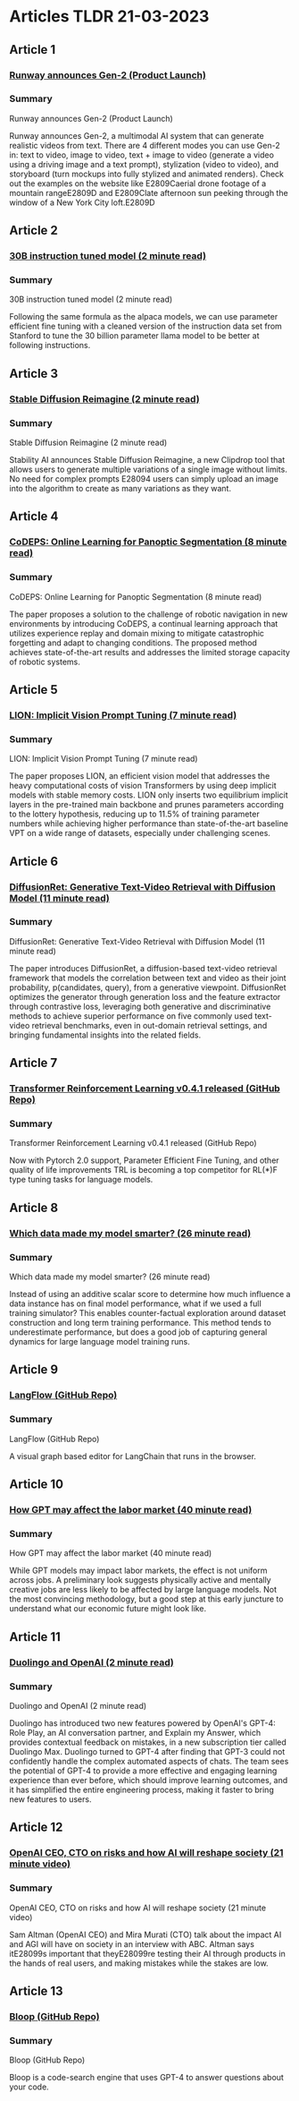 # Articles TLDR  21-03-2023

## Article 1
### [Runway announces Gen-2 (Product Launch)](https://tldr.tech)
### Summary 
 Runway announces Gen-2 (Product Launch)

Runway announces Gen-2, a multimodal AI system that can generate realistic videos from text. There are 4 different modes you can use Gen-2 in: text to video, image to video, text + image to video (generate a video using a driving image and a text prompt), stylization (video to video), and storyboard (turn mockups into fully stylized and animated renders). Check out the examples on the website like E2809Caerial drone footage of a mountain rangeE2809D and E2809Clate afternoon sun peeking through the window of a New York City loft.E2809D

## Article 2
### [30B instruction tuned model (2 minute read)](https://tldr.tech)
### Summary 
 30B instruction tuned model (2 minute read)

Following the same formula as the alpaca models, we can use parameter efficient fine tuning with a cleaned version of the instruction data set from Stanford to tune the 30 billion parameter llama model to be better at following instructions.

## Article 3
### [Stable Diffusion Reimagine (2 minute read)](https://tldr.tech)
### Summary 
 Stable Diffusion Reimagine (2 minute read)

Stability AI announces Stable Diffusion Reimagine, a new Clipdrop tool that allows users to generate multiple variations of a single image without limits. No need for complex prompts E28094 users can simply upload an image into the algorithm to create as many variations as they want.

## Article 4
### [CoDEPS: Online Learning for Panoptic Segmentation (8 minute read)](https://tldr.tech)
### Summary 
 CoDEPS: Online Learning for Panoptic Segmentation (8 minute read)

The paper proposes a solution to the challenge of robotic navigation in new environments by introducing CoDEPS, a continual learning approach that utilizes experience replay and domain mixing to mitigate catastrophic forgetting and adapt to changing conditions. The proposed method achieves state-of-the-art results and addresses the limited storage capacity of robotic systems.

## Article 5
### [LION: Implicit Vision Prompt Tuning (7 minute read)](https://tldr.tech)
### Summary 
 LION: Implicit Vision Prompt Tuning (7 minute read)

The paper proposes LION, an efficient vision model that addresses the heavy computational costs of vision Transformers by using deep implicit models with stable memory costs. LION only inserts two equilibrium implicit layers in the pre-trained main backbone and prunes parameters according to the lottery hypothesis, reducing up to 11.5% of training parameter numbers while achieving higher performance than state-of-the-art baseline VPT on a wide range of datasets, especially under challenging scenes.

## Article 6
### [DiffusionRet: Generative Text-Video Retrieval with Diffusion Model (11 minute read)](https://tldr.tech)
### Summary 
 DiffusionRet: Generative Text-Video Retrieval with Diffusion Model (11 minute read)

The paper introduces DiffusionRet, a diffusion-based text-video retrieval framework that models the correlation between text and video as their joint probability, p(candidates, query), from a generative viewpoint. DiffusionRet optimizes the generator through generation loss and the feature extractor through contrastive loss, leveraging both generative and discriminative methods to achieve superior performance on five commonly used text-video retrieval benchmarks, even in out-domain retrieval settings, and bringing fundamental insights into the related fields.

## Article 7
### [Transformer Reinforcement Learning v0.4.1 released (GitHub Repo)](https://tldr.tech)
### Summary 
 Transformer Reinforcement Learning v0.4.1 released (GitHub Repo)

Now with Pytorch 2.0 support, Parameter Efficient Fine Tuning, and other quality of life improvements TRL is becoming a top competitor for RL(*)F type tuning tasks for language models.

## Article 8
### [Which data made my model smarter? (26 minute read)](https://tldr.tech)
### Summary 
 Which data made my model smarter? (26 minute read)

Instead of using an additive scalar score to determine how much influence a data instance has on final model performance, what if we used a full training simulator? This enables counter-factual exploration around dataset construction and long term training performance. This method tends to underestimate performance, but does a good job of capturing general dynamics for large language model training runs.

## Article 9
### [LangFlow (GitHub Repo)](https://tldr.tech)
### Summary 
 LangFlow (GitHub Repo)

A visual graph based editor for LangChain that runs in the browser.

## Article 10
### [How GPT may affect the labor market (40 minute read)](https://tldr.tech)
### Summary 
 How GPT may affect the labor market (40 minute read)

While GPT models may impact labor markets, the effect is not uniform across jobs. A preliminary look suggests physically active and mentally creative jobs are less likely to be affected by large language models. Not the most convincing methodology, but a good step at this early juncture to understand what our economic future might look like.

## Article 11
### [Duolingo and OpenAI (2 minute read)](https://tldr.tech)
### Summary 
 Duolingo and OpenAI (2 minute read)

Duolingo has introduced two new features powered by OpenAI's GPT-4: Role Play, an AI conversation partner, and Explain my Answer, which provides contextual feedback on mistakes, in a new subscription tier called Duolingo Max. Duolingo turned to GPT-4 after finding that GPT-3 could not confidently handle the complex automated aspects of chats. The team sees the potential of GPT-4 to provide a more effective and engaging learning experience than ever before, which should improve learning outcomes, and it has simplified the entire engineering process, making it faster to bring new features to users.

## Article 12
### [OpenAI CEO, CTO on risks and how AI will reshape society (21 minute video)](https://tldr.tech)
### Summary 
 OpenAI CEO, CTO on risks and how AI will reshape society (21 minute video)

Sam Altman (OpenAI CEO) and Mira Murati (CTO) talk about the impact AI and AGI will have on society in an interview with ABC. Altman says itE28099s important that theyE28099re testing their AI through products in the hands of real users, and making mistakes while the stakes are low.

## Article 13
### [Bloop (GitHub Repo)](https://tldr.tech)
### Summary 
 Bloop (GitHub Repo)

Bloop is a code-search engine that uses GPT-4 to answer questions about your code.

